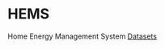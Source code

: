 # HEMS
Home Energy Management System
<a href="https://archive.ics.uci.edu/ml/datasets/Individual+household+electric+power+consumption" target="_blank">Datasets</a>

